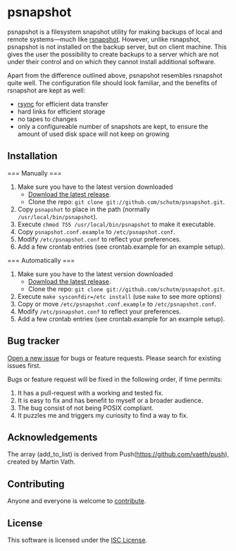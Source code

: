 ﻿psnapshot
=========
psnapshot is a filesystem snapshot utility for making backups of local
and remote systems—much like [rsnapshot](http://www.rsnapshot.org/).
However, unlike rsnapshot, psnapshot is not installed on the backup
server, but on client machine. This gives the user the possibility to
create backups to a server which are not under their control and on
which they cannot install additional software.

Apart from the difference outlined above, psnapshot resembles rsnapshot
quite well. The configuration file should look familiar, and the
benefits of rsnapshot are kept as well:
  * [rsync](http://rsync.samba.org) for efficient data transfer
  * hard links for efficient storage
  * no tapes to changes
  * only a configureable number of snapshots are kept, to ensure the
    amount of used disk space will not keep on growing


Installation
------------

=== Manually ===
1. Make sure you have to the latest version downloaded
     * [Download the latest release](https://github.com/schutm/psnapshot/zipball/master).
     * Clone the repo:
       `git clone git://github.com/schutm/psnapshot.git`.
2. Copy `psnapshot` to place in the path (normally
   `/usr/local/bin/psnapshot`).
3. Execute `chmod 755 /usr/local/bin/psnapshot` to make it executable.
4. Copy `psnapshot.conf.example` to `/etc/psnapshot.conf`.
5. Modify `/etc/psnapshot.conf` to reflect your preferences.
6. Add a few crontab entries (see crontab.example for an example setup).

=== Automatically ===
1. Make sure you have to the latest version downloaded
     * [Download the latest release](https://github.com/schutm/psnapshot/zipball/master).
     * Clone the repo:
       `git clone git://github.com/schutm/psnapshot.git`.
2. Execute `make sysconfdir=/etc install` (use `make` to see more options)
3. Copy or move `/etc/psnapshot.conf.example` to `/etc/psnapshot.conf`.
4. Modify `/etc/psnapshot.conf` to reflect your preferences.
5. Add a few crontab entries (see crontab.example for an example setup).


Bug tracker
-----------
[Open a new issue](https://github.com/schutm/psnapshot/issues) for bugs
or feature requests. Please search for existing issues first.

Bugs or feature request will be fixed in the following order, if time
permits:

1. It has a pull-request with a working and tested fix.
2. It is easy to fix and has benefit to myself or a broader audience.
3. The bug consist of not being POSIX compliant.
4. It puzzles me and triggers my curiosity to find a way to fix.


Acknowledgements
----------------
The array (add_to_list) is derived from Push(https://github.com/vaeth/push),
created by Martin Vath.


Contributing
------------
Anyone and everyone is welcome to [contribute](CONTRIBUTING.md).


License
-------
This software is licensed under the [ISC License](LICENSE).
